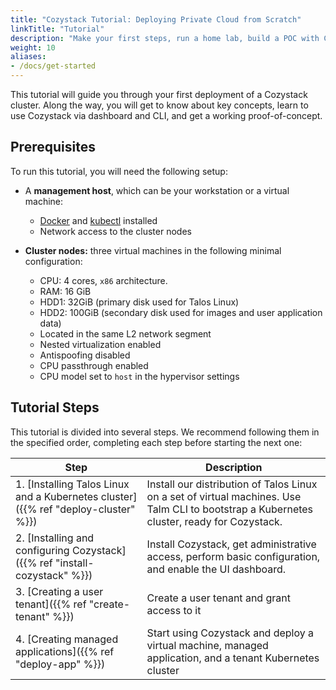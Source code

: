 ```yaml
---
title: "Cozystack Tutorial: Deploying Private Cloud from Scratch"
linkTitle: "Tutorial"
description: "Make your first steps, run a home lab, build a POC with Cozystack."
weight: 10
aliases:
- /docs/get-started
---
```


This tutorial will guide you through your first deployment of a Cozystack cluster.
Along the way, you will get to know about key concepts, learn to use Cozystack via dashboard and CLI,
and get a working proof-of-concept.

## Prerequisites

To run this tutorial, you will need the following setup:

-   A **management host**, which can be your workstation or a virtual machine:
    -   [Docker](https://docs.docker.com/engine/install/) and [kubectl](https://kubernetes.io/docs/tasks/tools/#kubectl) installed
    -   Network access to the cluster nodes

-   **Cluster nodes:** three virtual machines in the following minimal configuration:

    -   CPU: 4 cores, `x86` architecture.
    -   RAM: 16 GiB
    -   HDD1: 32GiB (primary disk used for Talos Linux)
    -   HDD2: 100GiB (secondary disk used for images and user application data)
    -   Located in the same L2 network segment
    -   Nested virtualization enabled
    -   Antispoofing disabled
    -   CPU passthrough enabled
    -   CPU model set to `host` in the hypervisor settings
    
## Tutorial Steps

This tutorial is divided into several steps.
We recommend following them in the specified order, completing each step before starting the next one:

| Step                                                                               | Description                                                                                                                                |
|------------------------------------------------------------------------------------|--------------------------------------------------------------------------------------------------------------------------------------------|
| 1. [Installing Talos Linux and a Kubernetes cluster]({{% ref "deploy-cluster" %}}) | Install our distribution of Talos Linux on a set of virtual machines. Use Talm CLI to bootstrap a Kubernetes cluster, ready for Cozystack. |
| 2. [Installing and configuring Cozystack]({{% ref "install-cozystack" %}})         | Install Cozystack, get administrative access, perform basic configuration, and enable the UI dashboard.                                    |
| 3. [Creating a user tenant]({{% ref "create-tenant" %}})                           | Create a user tenant and grant access to it                                                                                                |
| 4. [Creating managed applications]({{% ref "deploy-app" %}})                       | Start using Cozystack and deploy a virtual machine, managed application, and a tenant Kubernetes cluster                                   |
